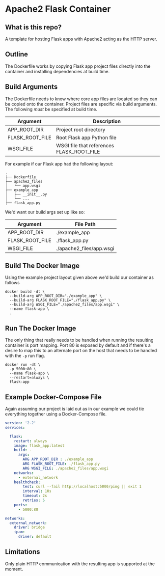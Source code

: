 # Apache2 Flask Container

## What is this repo?

A template for hosting Flask apps with Apache2 acting as the HTTP server.

## Outline

The Dockerfile works by copying Flask app project files directly into the
container and installing dependencies at build time.

## Build Arguments

The Dockerfile needs to know where core app files are located so they can be
copied onto the container. Project files are specific via build arguments. The
following *must* be specified at build time.

| Argument        | Description                               |
|-----------------|-------------------------------------------|
| APP_ROOT_DIR    | Project root directory                    |
| FLASK_ROOT_FILE | Root Flask app Python file                |
| WSGI_FILE       | WSGI file that references FLASK_ROOT_FILE |

For example if our Flask app had the following layout:

```shell
.
├── Dockerfile
├── apache2_files
│   └── app.wsgi
├── example_app
│   ├── __init__.py
│   └── ...
├── flask_app.py
```

We'd want our build args set up like so:

| Argument        | File Path                |
|-----------------|--------------------------|
| APP_ROOT_DIR    | ./example_app            |
| FLASK_ROOT_FILE | ./flask_app.py           |
| WSGI_FILE       | ./apache2_files/app.wsgi |

## Build The Docker Image

Using the example project layout given above we'd build our container
as follows

``` shell
docker build -dt \
  --build-arg APP_ROOT_DIR="./example_app" \
  --build-arg FLASK_ROOT_FILE="./flask_app.py" \
  --build-arg WSGI_FILE="./apache2_files/app.wsgi" \
  --name flask-app \
  .
```

## Run The Docker Image

The only thing that really needs to be handled when running the resulting container is port
mapping. Port 80 is exposed by default and if there's a desire to map this to an
alternate port on the host that needs to be handled with the `-p` run flag.

``` shell
docker run -dt \
  -p 5000:80 \
  --name flask-app \
  --restart=always \
  flask-app
```

## Example Docker-Compose File

Again assuming our project is laid out as in our example we could tie everything
together using a Docker-Compose file.

```yaml
version: '2.2'
services:

  flask:
    restart: always
    image: flask_app:latest
    build: .
      args:
        ARG APP_ROOT_DIR : ./example_app
        ARG FLASK_ROOT_FILE: ./flask_app.py
        ARG WSGI_FILE: ./apache2_files/app.wsgi
    networks:
      - external_network
    healthcheck:
        test: curl --fail http://localhost:5000/ping || exit 1
        interval: 10s
        timeout: 2s
        retries: 5
    ports:
      - 5000:80

networks:
  external_network:
    driver: bridge
    ipam:
      driver: default
```

## Limitations

Only plain HTTP communication with the resulting app is supported at the moment.
